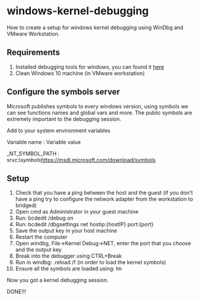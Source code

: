 # windows-kernel-debugging
How to create a setup for windows kernel debugging using WinDbg and VMware Workstation.

## Requirements
1. Installed debugging tools for windows, you can found it [here](https://docs.microsoft.com/en-us/windows-hardware/drivers/debugger/)
2. Clean Windows 10 machine (in VMware workstation)

## Configure the symbols server
Microsoft publishes symbols to every windows version, using symbols we can see functions names and global vars and more. The public symbols are extremely important to the debugging session.

Add to your system environment variables

Variable name : Variable value

_NT_SYMBOL_PATH : srv*c:\symbols*https://msdl.microsoft.com/download/symbols

## Setup
1. Check that you have a ping between the host and the guest (if you don't have a ping try to configure the network adapter from the workstation to bridged)
2. Open cmd as Administrator in your guest machine
3. Run: bcdedit /debug on
4. Run: bcdedit /dbgsettings net hostip:{hostIP} port:{port}
5. Save the output key in your host machine
6. Restart the computer
7. Open windbg, File->Kernel Debug->NET, enter the port that you choose and the output key
8. Break into the debugger using CTRL+Break
9. Run in windbg: .reload /f (in order to load the kernel symbols)
10. Ensure all the symbols are loaded using: lm
 
Now you got a kernel debugging session.

DONE!!!

